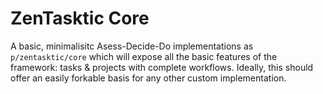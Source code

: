# ZenTasktic Core

A basic, minimalisitc Asess-Decide-Do implementations as `p/zentasktic/core` which will expose all the basic features of the framework: tasks & projects with complete workflows. Ideally, this should offer an easily forkable basis for any other custom implementation.
